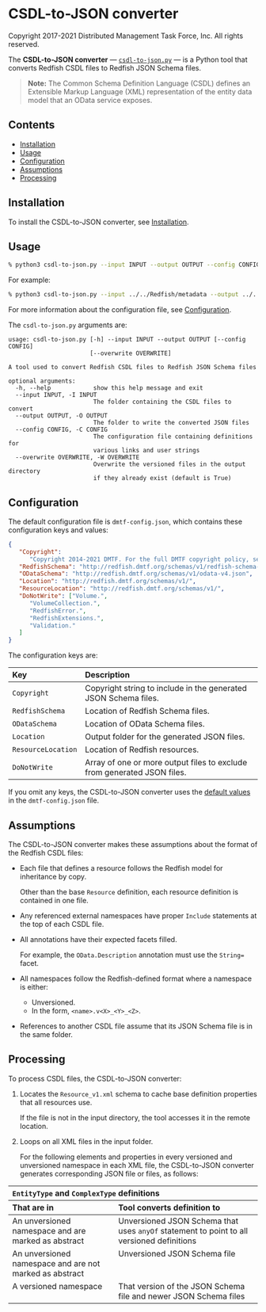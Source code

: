 # CSDL-to-JSON converter

Copyright 2017-2021 Distributed Management Task Force, Inc. All rights reserved.

The **CSDL-to-JSON converter** &mdash; [`csdl-to-json.py`](csdl-to-json.py) &mdash; is a Python tool that converts Redfish CSDL files to Redfish JSON Schema files.

> **Note:** The Common Schema Definition Language (CSDL) defines an Extensible Markup Language (XML) representation of the entity data model that an OData service exposes.

## Contents

* [Installation](#installation)
* [Usage](#usage)
* [Configuration](#configuration)
* [Assumptions](#assumptions)
* [Processing](#processing)

## Installation

To install the CSDL-to-JSON converter, see [Installation](https://github.com/DMTF/Redfish-Tools#installation "https://github.com/DMTF/Redfish-Tools#installation").

## Usage

```bash
% python3 csdl-to-json.py --input INPUT --output OUTPUT --config CONFIG
```

For example:

```bash
% python3 csdl-to-json.py --input ../../Redfish/metadata --output ../../Redfish/json-schema/ --config dmtf-config.json
```

For more information about the configuration file, see [Configuration](#configuration).

The `csdl-to-json.py` arguments are:

```text
usage: csdl-to-json.py [-h] --input INPUT --output OUTPUT [--config CONFIG]
                       [--overwrite OVERWRITE]

A tool used to convert Redfish CSDL files to Redfish JSON Schema files

optional arguments:
  -h, --help            show this help message and exit
  --input INPUT, -I INPUT
                        The folder containing the CSDL files to convert
  --output OUTPUT, -O OUTPUT
                        The folder to write the converted JSON files
  --config CONFIG, -C CONFIG
                        The configuration file containing definitions for
                        various links and user strings
  --overwrite OVERWRITE, -W OVERWRITE
                        Overwrite the versioned files in the output directory
                        if they already exist (default is True)
```

## Configuration

The default configuration file is `dmtf-config.json`, which contains these configuration keys and values:

<a id="default-values"></a>
```json
{
   "Copyright":
      "Copyright 2014-2021 DMTF. For the full DMTF copyright policy, see http://www.dmtf.org/about/policies/copyright",
   "RedfishSchema": "http://redfish.dmtf.org/schemas/v1/redfish-schema-v1.json",
   "ODataSchema": "http://redfish.dmtf.org/schemas/v1/odata-v4.json",
   "Location": "http://redfish.dmtf.org/schemas/v1/",
   "ResourceLocation": "http://redfish.dmtf.org/schemas/v1/",
   "DoNotWrite": ["Volume.",
      "VolumeCollection.",
      "RedfishError.",
      "RedfishExtensions.",
      "Validation."
   ]
}
```

The configuration keys are:

| Key              | Description                                                             | 
| :--------------- | :---------------------------------------------------------------------- |
| `Copyright`      | Copyright string to include in the generated JSON Schema files.         |
| `RedfishSchema`  | Location of Redfish Schema files.                                       |
| `ODataSchema`    | Location of OData Schema files.                                         |
| `Location`       | Output folder for the generated JSON files.                             |
| `ResourceLocation` | Location of Redfish resources.                                        |
| `DoNotWrite`     | Array of one or more output files to exclude from generated JSON files. |

If you omit any keys, the CSDL-to-JSON converter uses the [default values](#default-values) in the `dmtf-config.json` file.

## Assumptions

The CSDL-to-JSON converter makes these assumptions about the format of the Redfish CSDL files:

* Each file that defines a resource follows the Redfish model for inheritance by copy.

    Other than the base `Resource` definition, each resource definition is contained in one file.
* Any referenced external namespaces have proper `Include` statements at the top of each CSDL file.
* All annotations have their expected facets filled.

    For example, the `OData.Description` annotation must use the `String=` facet.
* All namespaces follow the Redfish-defined format where a namespace is either:

    * Unversioned.
    * In the form, `<name>.v<X>_<Y>_<Z>`.
* References to another CSDL file assume that its JSON Schema file is in the same folder.

## Processing

To process CSDL files, the CSDL-to-JSON converter:

1. Locates the `Resource_v1.xml` schema to cache base definition properties that all resources use.

    If the file is not in the input directory, the tool accesses it in the remote location.
1. Loops on all XML files in the input folder.

    For the following elements and properties in every versioned and unversioned namespace in each XML file, the CSDL-to-JSON converter generates corresponding JSON file or files, as follows:

<table>
  <thead>
    <tr>
      <th align="left" valign="top" colspan="2"><code>EntityType</code> and <code>ComplexType</code> definitions</th>
    </tr>
    <tr>
      <th align="left" valign="top">That are in</th>
      <th align="left" valign="top">Tool&nbsp;converts definition to</th>
    </tr>
  </thead>
  <tbody>
    <tr>
      <td align="left" valign="top">An unversioned namespace and are marked as abstract</td>
      <td align="left" valign="top">Unversioned JSON Schema that uses <code>anyOf</code> statement to point to all versioned definitions</td>
    </tr>
    <tr>
      <td align="left" valign="top">An unversioned namespace and are not marked as abstract</td>
      <td align="left" valign="top">Unversioned JSON Schema file</td>
    </tr>
    <tr>
      <td align="left" valign="top">A versioned namespace</td>
      <td align="left" valign="top">That version of the JSON Schema file and newer JSON Schema files</td>
    </tr>
  </tbody>
</table>

<!-- <table>
  <thead>
    <tr>
      <th align="left" valign="top">For</th>
      <th align="left" valign="top">That are in</th>
      <th align="left" valign="top">Tool&nbsp;converts definition to</th>
    </tr>
  </thead>
  <tbody>
    <tr>
      <td align="left" valign="top" rowspan="3"><code>EntityType</code> and <code>ComplexType</code> definitions</td>
      <td align="left" valign="top">An unversioned namespace and are marked as abstract</td>
      <td align="left" valign="top">Unversioned JSON Schema that uses <code>anyOf</code> statement to point to all versioned definitions</td>
    </tr>
    <tr>
      <td align="left" valign="top">An unversioned namespace and are not marked as abstract</td>
      <td align="left" valign="top">Unversioned JSON Schema file</td>
    </tr>
    <tr>
      <td align="left" valign="top">A versioned namespace</td>
      <td align="left" valign="top">That version of the JSON Schema file and newer JSON Schema files</td>
    </tr>
    <tr>
      <td align="left" valign="top" rowspan="2"><code>Action</code> definitions</td>
      <td align="left" valign="top">An unversioned namespace</td>
      <td align="left" valign="top">All versioned JSON Schema files</td>
    </tr>
    <tr>
      <td align="left" valign="top">A versioned namespace</td>
      <td align="left" valign="top">That version of the JSON Schema file and newer JSON Schema files</td>
    </tr>
    <tr>
      <td align="left" valign="top" rowspan="2"><code>EnumType</code> and <code>TypeDefinition</code> definitions</td>
      <td align="left" valign="top">An unversioned namespace</td>
      <td align="left" valign="top">Unversioned JSON Schema file</td>
    </tr>
    <tr>
      <td align="left" valign="top">A versioned namespace</td>
      <td align="left" valign="top">That version of the JSON Schema file and newer JSON Schema files</td>
    </tr>
  </tbody>
</table>

<table>
  <thead>
    <tr>
      <th align="left" valign="top">For</th>
      <th align="left" valign="top">That are in</th>
      <th align="left" valign="top">Tool&nbsp;converts definition to</th>
    </tr>
  </thead>
  <tbody>
    <tr>
      <td align="left" valign="top" rowspan="3"><code>EntityType</code> and <code>ComplexType</code> definitions</td>
      <td align="left" valign="top">An unversioned namespace and are marked as abstract</td>
      <td align="left" valign="top">Unversioned JSON Schema that uses <code>anyOf</code> statement to point to all versioned definitions</td>
    </tr>
    <tr>
      <td align="left" valign="top">An unversioned namespace and are not marked as abstract</td>
      <td align="left" valign="top">Unversioned JSON Schema file</td>
    </tr>
    <tr>
      <td align="left" valign="top">A versioned namespace</td>
      <td align="left" valign="top">That version of the JSON Schema file and newer JSON Schema files</td>
    </tr>
    <tr>
      <td align="left" valign="top" rowspan="2"><code>Action</code> definitions</td>
      <td align="left" valign="top">An unversioned namespace</td>
      <td align="left" valign="top">All versioned JSON Schema files</td>
    </tr>
    <tr>
      <td align="left" valign="top">A versioned namespace</td>
      <td align="left" valign="top">That version of the JSON Schema file and newer JSON Schema files</td>
    </tr>
    <tr>
      <td align="left" valign="top" rowspan="2"><code>EnumType</code> and <code>TypeDefinition</code> definitions</td>
      <td align="left" valign="top">An unversioned namespace</td>
      <td align="left" valign="top">Unversioned JSON Schema file</td>
    </tr>
    <tr>
      <td align="left" valign="top">A versioned namespace</td>
      <td align="left" valign="top">That version of the JSON Schema file and newer JSON Schema files</td>
    </tr>
  </tbody>
</table> -->
<!--     <table>
      <col width="40%">
      <col width="20%">
      <col width="40%">
      <thead>
        <tr>
          <th align="left" valign="top">For&nbsp;every</th>
          <th align="left" valign="top">In namespace of type</th>
          <th align="left" valign="top">Marked abstract</th>
          <th align="left" valign="top">Tool&nbsp;generates JSON file of type</th>
        </tr>
      </thead>
      <tbody>
        <tr>
          <td align="left" valign="top"><code>EntityType</code> element</td>
          <td align="left" valign="top">Versioned</td>
          <td align="left" valign="top">Yes</td>
          <td align="left" valign="top">Unversioned that uses <code>anyOf</code> statement to point to all JSON file versions</td>
        </tr>
        <tr>
          <td align="left" valign="top"><code>EntityType</code> element</td>
          <td align="left" valign="top">Unversioned</td>
          <td align="left" valign="top">No</td>
          <td align="left" valign="top">Unversioned</td>
        </tr>
        <tr>
          <td align="left" valign="top"><code>EntityType</code> element</td>
          <td align="left" valign="top" colspan="2">Versioned</td>
          <td align="left" valign="top">Current and newer versions</td>
        </tr>
        <tr>
          <td align="left" valign="top"><code>ComplexType</code> element</td>
          <td align="left" valign="top">Versioned</td>
          <td align="left" valign="top">Yes</td>
          <td align="left" valign="top">Unversioned that uses <code>anyOf</code> statement to point to all JSON file versions</td>
        </tr>
        <tr>
          <td align="left" valign="top"><code>ComplexType</code> element</td>
          <td align="left" valign="top">Unversioned</td>
          <td align="left" valign="top">No</td>
          <td align="left" valign="top">Unversioned</td>
        </tr>
        <tr>
          <td align="left" valign="top"><code>ComplexType</code> element</td>
          <td align="left" valign="top" colspan="2">Versioned </td>
          <td align="left" valign="top">Current and newer versions</td>
        </tr>
        <tr>
          <td align="left" valign="top"><code>Action</code> property</td>
          <td align="left" valign="top" colspan="2">Unversioned</td>
          <td align="left" valign="top">All versions</td>
        </tr>
        <tr>
          <td align="left" valign="top"><code>Action</code> property</td>
          <td align="left" valign="top" colspan="2">Versioned</td>
          <td align="left" valign="top">Current and newer versions</td>
        </tr>
        <tr>
          <td align="left" valign="top"><code>EnumType</code>&nbsp;element</td>
          <td align="left" valign="top" colspan="2">Unversioned</td>
          <td align="left" valign="top">Unversioned</td>
        </tr>
        <tr>
          <td align="left" valign="top"><code>EnumType</code>&nbsp;element</td>
          <td align="left" valign="top" colspan="2">Versioned</td>
          <td align="left" valign="top">Current and newer versions</td>
        </tr>
        <tr>
          <td align="left" valign="top"><code>TypeDefinition</code>&nbsp;element</td>
          <td align="left" valign="top" colspan="2">Unversioned</td>
          <td align="left" valign="top">Unversioned</td>
        </tr>
        <tr>
          <td align="left" valign="top"><code>TypeDefinition</code>&nbsp;element</td>
          <td align="left" valign="top" colspan="2">Versioned</td>
          <td align="left" valign="top">Current and newer versions</td>
        </tr>
      </tbody>
    </table> -->